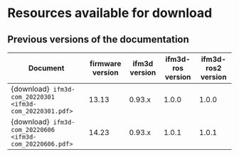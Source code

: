 # Resources available for download

## Previous versions of the documentation

|              Document                | firmware version | ifm3d version | ifm3d-ros version | ifm3d-ros2 version |
| ------------------------------------ | ---------------- | ------------- | ------------------ | ------------------ |
| {download}` ifm3d-com_20220301 <ifm3d-com_20220301.pdf>`|      13.13       |     0.93.x    |        1.0.0       |       1.0.0        |
| {download}` ifm3d-com_20220606 <ifm3d-com_20220606.pdf>`|      14.23       |     0.93.x    |        1.0.1       |       1.0.1        |